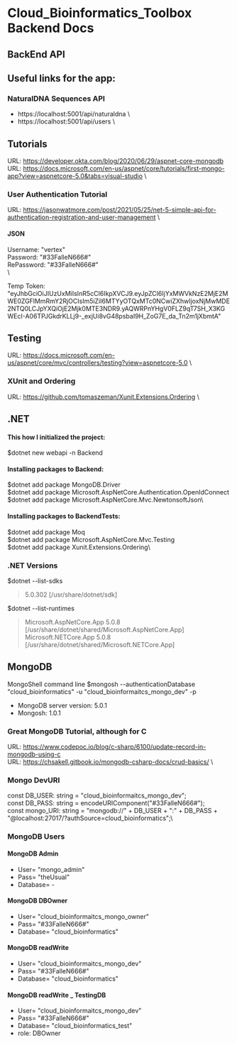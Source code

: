# Cloud_Bioinformatics_Toolbox Backend Docs

## BackEnd API

## Useful links for the app:

### NaturalDNA Sequences API

* https://localhost:5001/api/naturaldna \
* https://localhost:5001/api/users \

## Tutorials

URL: https://developer.okta.com/blog/2020/06/29/aspnet-core-mongodb \
URL: https://docs.microsoft.com/en-us/aspnet/core/tutorials/first-mongo-app?view=aspnetcore-5.0&tabs=visual-studio \

### User Authentication Tutorial

URL: https://jasonwatmore.com/post/2021/05/25/net-5-simple-api-for-authentication-registration-and-user-management \

#### JSON

Username: "vertex" \
Password: "#33FalleN666#" \
RePassword: "#33FalleN666#" \
\

Temp Token: "eyJhbGciOiJIUzUxMiIsInR5cCI6IkpXVCJ9.eyJpZCI6IjYxMWVkNzE2MjE2MWE0ZGFlMmRmY2RjOCIsIm5iZiI6MTYyOTQxMTc0NCwiZXhwIjoxNjMwMDE2NTQ0LCJpYXQiOjE2Mjk0MTE3NDR9.yAQWRPnYHgV0FLZ9qT7SH_X3KGWEcI-A06TPJGkdrKLLj9-_exjUi8vG48psbaI9H_ZoG7E_da_Tn2m1jXbmtA"


## Testing

URL: https://docs.microsoft.com/en-us/aspnet/core/mvc/controllers/testing?view=aspnetcore-5.0 \

### XUnit and Ordering

URL: https://github.com/tomaszeman/Xunit.Extensions.Ordering \

## .NET

#### This how I initialized the project:

$dotnet new webapi -n Backend

#### Installing packages to Backend:

$dotnet add package MongoDB.Driver\
$dotnet add package Microsoft.AspNetCore.Authentication.OpenIdConnect\
$dotnet add package Microsoft.AspNetCore.Mvc.NewtonsoftJson\

#### Installing packages to BackendTests:

$dotnet add package Moq\
$dotnet add package Microsoft.AspNetCore.Mvc.Testing\
$dotnet add package Xunit.Extensions.Ordering\

### .NET Versions

$dotnet --list-sdks

>5.0.302 [/usr/share/dotnet/sdk]

$dotnet --list-runtimes

>Microsoft.AspNetCore.App 5.0.8 [/usr/share/dotnet/shared/Microsoft.AspNetCore.App]\
>Microsoft.NETCore.App 5.0.8 [/usr/share/dotnet/shared/Microsoft.NETCore.App]

## MongoDB
MongoShell command line
$mongosh --authenticationDatabase "cloud_bioinformatics" -u "cloud_bioinformaitcs_mongo_dev" -p

* MongoDB server version: 5.0.1
* Mongosh: 1.0.1

### Great MongoDB Tutorial, although for C

URL: https://www.codepoc.io/blog/c-sharp/6100/update-record-in-mongodb-using-c \
URL: https://chsakell.gitbook.io/mongodb-csharp-docs/crud-basics/ \

### Mongo DevURI
const DB_USER: string = "cloud_bioinformaitcs_mongo_dev";\
const DB_PASS: string = encodeURIComponent("#33FalleN666#");\
const mongo_URI: string = "mongodb://" + DB_USER + ":" + DB_PASS + "@localhost:27017/?authSource=cloud_bioinformatics";\

### MongoDB Users
#### MongoDB Admin
* User= "mongo_admin"
* Pass= "theUsual"
* Database= -

#### MongoDB DBOwner
* User= "cloud_bioinformaitcs_mongo_owner"
* Pass= "#33FalleN666#"
* Database= "cloud_bioinformatics"

#### MongoDB readWrite
* User= "cloud_bioinformaitcs_mongo_dev"
* Pass= "#33FalleN666#"
* Database= "cloud_bioinformatics"

#### MongoDB readWrite _ TestingDB
* User= "cloud_bioinformaitcs_mongo_dev"
* Pass= "#33FalleN666#"
* Database= "cloud_bioinformatics_test"
* role: DBOwner